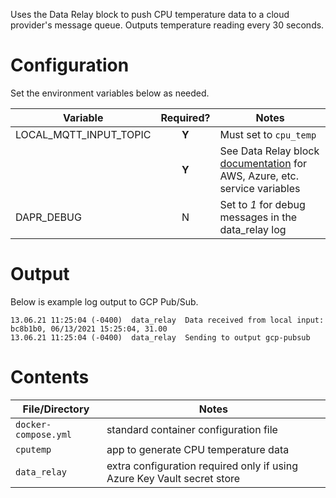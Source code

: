 Uses the Data Relay block to push CPU temperature data to a cloud provider's message queue. Outputs temperature reading every 30 seconds.

# Configuration
Set the environment variables below as needed.

| Variable | Required? | Notes |
| -------- | :-------: | ----- |
| LOCAL_MQTT_INPUT_TOPIC | **Y** | Must set to `cpu_temp` |
|  | **Y** | See Data Relay block [documentation](https://stupefied-johnson-ee1062.netlify.app/docs/message-queues) for AWS, Azure, etc. service variables |
| DAPR_DEBUG | N | Set to _1_ for debug messages in the data_relay log |


# Output
Below is example log output to GCP Pub/Sub.

```
13.06.21 11:25:04 (-0400)  data_relay  Data received from local input: bc8b1b0, 06/13/2021 15:25:04, 31.00
13.06.21 11:25:04 (-0400)  data_relay  Sending to output gcp-pubsub
```

# Contents

| File/Directory | Notes |
| -------------- | ----- |
| `docker-compose.yml` | standard container configuration file |
| `cputemp` | app to generate CPU temperature data |
| `data_relay`| extra configuration required only if using Azure Key Vault secret store |


